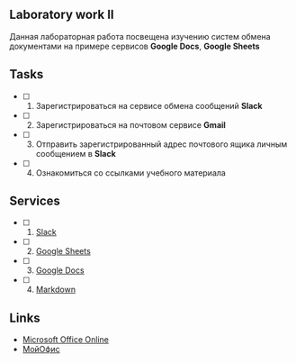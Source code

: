 ## Laboratory work II

Данная лабораторная работа посвещена изучению систем обмена документами на примере сервисов **Google Docs**, **Google Sheets**

## Tasks

- [ ] 1. Зарегистрироваться на сервисе обмена сообщений **Slack**
- [ ] 2. Зарегистрироваться на почтовом сервисе **Gmail**
- [ ] 3. Отправить зарегистрированный адрес почтового ящика личным сообщением в **Slack**
- [ ] 4. Ознакомиться со ссылками учебного материала

## Services

- [ ] 1. [Slack](https://slack.com)
- [ ] 2. [Google Sheets](https://www.google.ru/intl/ru/sheets/about/)
- [ ] 3. [Google Docs](https://www.google.ru/intl/ru/docs/about/)
- [ ] 4. [Markdown](https://stackedit.io)

## Links

- [Microsoft Office Online](https://www.office.com)
- [МойОфис](https://myoffice.ru)
